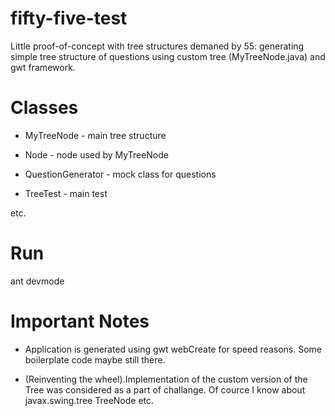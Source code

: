 fifty-five-test
===============

Little proof-of-concept with tree structures demaned by 55:
generating simple tree structure of questions using
custom tree (MyTreeNode.java) and gwt framework.

Classes
===

* MyTreeNode  - main tree structure
* Node - node used by MyTreeNode
* QuestionGenerator  - mock class for questions

* TreeTest  - main test

etc.

Run
====
ant devmode

Important Notes
===
* Application is generated using gwt webCreate for speed reasons. Some boilerplate code maybe still there.

* (Reinventing the wheel).Implementation of the custom version of the Tree was considered as a part of challange. Of cource I know about javax.swing.tree TreeNode etc.

